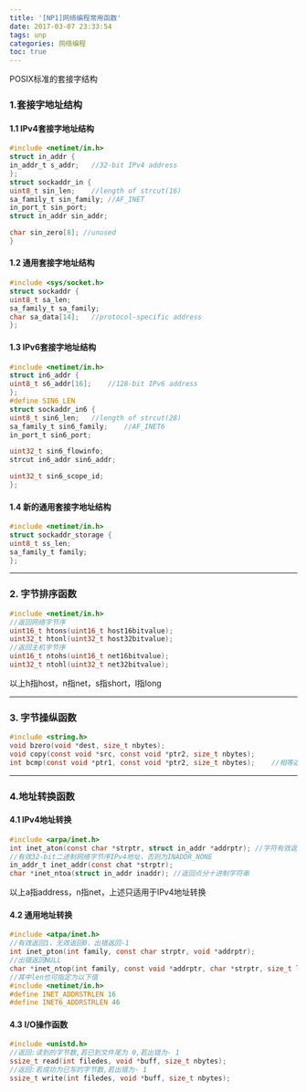 ```yaml
---
title: '[NP1]网络编程常用函数'
date: 2017-03-07 23:33:54
tags: unp
categories: 网络编程
toc: true
---
```

POSIX标准的套接字结构
<!--more-->
### 1.套接字地址结构
#### 1.1 IPv4套接字地址结构
```c
#include <netinet/in.h>
struct in_addr {
in_addr_t s_addr;	//32-bit IPv4 address
};
struct sockaddr_in {
uint8_t sin_len;	//length of strcut(16)
sa_family_t sin_family;	//AF_INET
in_port_t sin_port;
struct in_addr sin_addr;

char sin_zero[8]; //unused
}
```
#### 1.2 通用套接字地址结构
```c
#include <sys/socket.h>
struct sockaddr {
uint8_t sa_len;
sa_family_t sa_family;
char sa_data[14];	//protocol-specific address
};
```
#### 1.3 IPv6套接字地址结构
```c
#include <netinet/in.h>
struct in6_addr {
uint8_t s6_addr[16];	//128-bit IPv6 address
};
#define SIN6_LEN
struct sockaddr_in6 {
uint8_t sin6_len;	//length of strcut(28)
sa_family_t sin6_family;	//AF_INET6
in_port_t sin6_port;

uint32_t sin6_flowinfo;
strcut in6_addr sin6_addr;

uint32_t sin6_scope_id;
};
```
#### 1.4 新的通用套接字地址结构
```c
#include <netinet/in.h>
struct sockaddr_storage {
uint8_t ss_len;
sa_family_t family;
};
```
****
### 2. 字节排序函数
```c
#include <netinet/in.h>
//返回网络字节序
uint16_t htons(uint16_t host16bitvalue);
uint32_t htonl(uint32_t host32bitvalue);
//返回主机字节序
uint16_t ntohs(uint16_t net16bitvalue);
uint32_t ntohl(uint32_t net32bitvalue);
```
以上h指host，n指net，s指short，l指long
****
### 3. 字节操纵函数
```c
#include <string.h>
void bzero(void *dest, size_t nbytes);
void copy(const void *src, const void *ptr2, size_t nbytes);
int bcmp(const void *ptr1, const void *ptr2, size_t nbytes);	//相等返回0
```
****
### 4.地址转换函数
#### 4.1 IPv4地址转换
```c
#include <arpa/inet.h>
int inet_aton(const char *strptr, struct in_addr *addrptr);	//字符有效返回1，否则0
//有效32-bit二进制网络字节序IPv4地址，否则为INADDR_NONE
in_addr_t inet_addr(const chat *strptr);
char *inet_ntoa(struct in_addr inaddr);	//返回点分十进制字符串
```
以上a指address，n指net，上述只适用于IPv4地址转换

#### 4.2 通用地址转换
```c
#include <atpa/inet.h>
//有效返回1，无效返回0，出错返回-1
int inet_pton(int family, const char strptr, void *addrptr);
//出错返回NULL
char *inet_ntop(int family, const void *addrptr, char *strptr, size_t len);	
//其中len也可指定为以下值
#include <netinet/in.h>
#define INET_ADDRSTRLEN 16
#define INET6_ADDRSTRLEN 46
```
#### 4.3 I/O操作函数
```c
#include <unistd.h>
//返回:读到的字节数,若已到文件尾为 0,若出错为- 1
ssize_t read(int filedes, void *buff, size_t nbytes);	
//返回:若成功为已写的字节数,若出错为- 1
ssize_t write(int filedes, void *buff, size_t nbytes);
```
